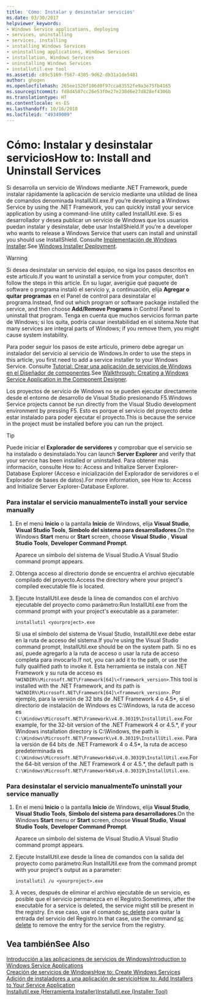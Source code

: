 ```yaml
---
title: 'Cómo: Instalar y desinstalar servicios'
ms.date: 03/30/2017
helpviewer_keywords:
- Windows Service applications, deploying
- services, uninstalling
- services, installing
- installing Windows Services
- uninstalling applications, Windows Services
- installation, Windows Services
- uninstalling Windows Services
- installutil.exe tool
ms.assetid: c89c5169-f567-4305-9d62-db31a1de5481
author: ghogen
ms.openlocfilehash: 265ee152bf106d0f97cca83552fe9a3e75fb4165
ms.sourcegitcommit: fd8d4587cc26e53f0e27e230d6e27d828ef4306b
ms.translationtype: HT
ms.contentlocale: es-ES
ms.lasthandoff: 10/16/2018
ms.locfileid: "49349009"
---
```

# <a name="how-to-install-and-uninstall-services"></a><span data-ttu-id="c44ed-102">Cómo: Instalar y desinstalar servicios</span><span class="sxs-lookup"><span data-stu-id="c44ed-102">How to: Install and Uninstall Services</span></span>
<span data-ttu-id="c44ed-103">Si desarrolla un servicio de Windows mediante .NET Framework, puede instalar rápidamente la aplicación de servicio mediante una utilidad de línea de comandos denominada InstallUtil.exe.</span><span class="sxs-lookup"><span data-stu-id="c44ed-103">If you’re developing a Windows Service by using the .NET Framework, you can quickly install your service application by using a command-line utility called InstallUtil.exe.</span></span> <span data-ttu-id="c44ed-104">Si es desarrollador y desea publicar un servicio de Windows que los usuarios puedan instalar y desinstalar, debe usar InstallShield.</span><span class="sxs-lookup"><span data-stu-id="c44ed-104">If you’re a developer who wants to release a Windows Service that users can install and uninstall  you should use InstallShield.</span></span> <span data-ttu-id="c44ed-105">Consulte [Implementación de Windows Installer](https://msdn.microsoft.com/library/121be21b-b916-43e2-8f10-8b080516d2a0).</span><span class="sxs-lookup"><span data-stu-id="c44ed-105">See [Windows Installer Deployment](https://msdn.microsoft.com/library/121be21b-b916-43e2-8f10-8b080516d2a0).</span></span>  
  
> [!WARNING]
>  <span data-ttu-id="c44ed-106">Si desea desinstalar un servicio del equipo, no siga los pasos descritos en este artículo.</span><span class="sxs-lookup"><span data-stu-id="c44ed-106">If you want to uninstall a service from your computer, don’t follow the steps in this article.</span></span> <span data-ttu-id="c44ed-107">En su lugar, averigüe qué paquete de software o programa instaló el servicio y, a continuación, elija **Agregar o quitar programas** en el Panel de control para desinstalar el programa.</span><span class="sxs-lookup"><span data-stu-id="c44ed-107">Instead, find out which program or software package installed the service, and then choose **Add/Remove Programs** in Control Panel to uninstall that program.</span></span> <span data-ttu-id="c44ed-108">Tenga en cuenta que muchos servicios forman parte de Windows; si los quita, podría causar inestabilidad en el sistema.</span><span class="sxs-lookup"><span data-stu-id="c44ed-108">Note that many services are integral parts of Windows; if you remove them, you might cause system instability.</span></span>  
  
 <span data-ttu-id="c44ed-109">Para poder seguir los pasos de este artículo, primero debe agregar un instalador del servicio al servicio de Windows.</span><span class="sxs-lookup"><span data-stu-id="c44ed-109">In order to use the steps in this article, you first need to add a service installer to your Windows Service.</span></span> <span data-ttu-id="c44ed-110">Consulte [Tutorial: Crear una aplicación de servicios de Windows en el Diseñador de componentes](../../../docs/framework/windows-services/walkthrough-creating-a-windows-service-application-in-the-component-designer.md).</span><span class="sxs-lookup"><span data-stu-id="c44ed-110">See [Walkthrough: Creating a Windows Service Application in the Component Designer](../../../docs/framework/windows-services/walkthrough-creating-a-windows-service-application-in-the-component-designer.md).</span></span>  
  
 <span data-ttu-id="c44ed-111">Los proyectos de servicio de Windows no se pueden ejecutar directamente desde el entorno de desarrollo de Visual Studio presionando F5.</span><span class="sxs-lookup"><span data-stu-id="c44ed-111">Windows Service projects cannot be run directly from the Visual Studio development environment by pressing F5.</span></span> <span data-ttu-id="c44ed-112">Esto es porque el servicio del proyecto debe estar instalado para poder ejecutar el proyecto.</span><span class="sxs-lookup"><span data-stu-id="c44ed-112">This is because the service in the project must be installed before you can run the project.</span></span>  
  
> [!TIP]
>  <span data-ttu-id="c44ed-113">Puede iniciar el **Explorador de servidores** y comprobar que el servicio se ha instalado o desinstalado.</span><span class="sxs-lookup"><span data-stu-id="c44ed-113">You can launch **Server Explorer** and verify that your service has been installed or uninstalled.</span></span> <span data-ttu-id="c44ed-114">Para obtener más información, consulte How to: Access and Initialize Server Explorer-Database Explorer (Acceso e inicialización del Explorador de servidores o el Explorador de bases de datos).</span><span class="sxs-lookup"><span data-stu-id="c44ed-114">For more information, see How to: Access and Initialize Server Explorer-Database Explorer.</span></span>  
  
### <a name="to-install-your-service-manually"></a><span data-ttu-id="c44ed-115">Para instalar el servicio manualmente</span><span class="sxs-lookup"><span data-stu-id="c44ed-115">To install your service manually</span></span>  
  
1.  <span data-ttu-id="c44ed-116">En el menú **Inicio** o la pantalla **Inicio** de Windows, elija **Visual Studio**, **Visual Studio Tools**, **Símbolo del sistema para desarrolladores**.</span><span class="sxs-lookup"><span data-stu-id="c44ed-116">On the Windows **Start** menu or **Start** screen, choose **Visual Studio** , **Visual Studio Tools**, **Developer Command Prompt**.</span></span>  
  
     <span data-ttu-id="c44ed-117">Aparece un símbolo del sistema de Visual Studio.</span><span class="sxs-lookup"><span data-stu-id="c44ed-117">A Visual Studio command prompt appears.</span></span>  
  
2.  <span data-ttu-id="c44ed-118">Obtenga acceso al directorio donde se encuentra el archivo ejecutable compilado del proyecto.</span><span class="sxs-lookup"><span data-stu-id="c44ed-118">Access the directory where your project's compiled executable file is located.</span></span>  
  
3.  <span data-ttu-id="c44ed-119">Ejecute InstallUtil.exe desde la línea de comandos con el archivo ejecutable del proyecto como parámetro:</span><span class="sxs-lookup"><span data-stu-id="c44ed-119">Run InstallUtil.exe from the command prompt with your project's executable as a parameter:</span></span>  
  
    ```  
    installutil <yourproject>.exe  
    ```  
  
     <span data-ttu-id="c44ed-120">Si usa el símbolo del sistema de Visual Studio, InstallUtil.exe debe estar en la ruta de acceso del sistema.</span><span class="sxs-lookup"><span data-stu-id="c44ed-120">If you’re using the Visual Studio command prompt, InstallUtil.exe should be on the system path.</span></span> <span data-ttu-id="c44ed-121">Si no es así, puede agregarlo a la ruta de acceso o usar la ruta de acceso completa para invocarlo.</span><span class="sxs-lookup"><span data-stu-id="c44ed-121">If not, you can add it to the path, or use the fully qualified path to invoke it.</span></span> <span data-ttu-id="c44ed-122">Esta herramienta se instala con .NET Framework y su ruta de acceso es `%WINDIR%\Microsoft.NET\Framework[64]\<framework_version>`.</span><span class="sxs-lookup"><span data-stu-id="c44ed-122">This tool is installed with the .NET Framework, and its path is `%WINDIR%\Microsoft.NET\Framework[64]\<framework_version>`.</span></span> <span data-ttu-id="c44ed-123">Por ejemplo, para la versión de 32 bits de .NET Framework 4 o 4.5\*, si el directorio de instalación de Windows es C:\Windows, la ruta de acceso es `C:\Windows\Microsoft.NET\Framework\v4.0.30319\InstallUtil.exe`.</span><span class="sxs-lookup"><span data-stu-id="c44ed-123">For example, for the 32-bit version of the .NET Framework 4 or 4.5.\*, if your Windows installation directory is C:\Windows, the path is `C:\Windows\Microsoft.NET\Framework\v4.0.30319\InstallUtil.exe`.</span></span> <span data-ttu-id="c44ed-124">Para la versión de 64 bits de .NET Framework 4 o 4.5\*, la ruta de acceso predeterminada es `C:\Windows\Microsoft.NET\Framework64\v4.0.30319\InstallUtil.exe`.</span><span class="sxs-lookup"><span data-stu-id="c44ed-124">For the 64-bit version of the .NET Framework 4 or 4.5.\*, the default path is `C:\Windows\Microsoft.NET\Framework64\v4.0.30319\InstallUtil.exe`.</span></span>  
  
### <a name="to-uninstall-your-service-manually"></a><span data-ttu-id="c44ed-125">Para desinstalar el servicio manualmente</span><span class="sxs-lookup"><span data-stu-id="c44ed-125">To uninstall your service manually</span></span>  
  
1.  <span data-ttu-id="c44ed-126">En el menú **Inicio** o la pantalla **Inicio** de Windows, elija **Visual Studio**, **Visual Studio Tools**, **Símbolo del sistema para desarrolladores**.</span><span class="sxs-lookup"><span data-stu-id="c44ed-126">On the Windows **Start** menu or **Start** screen, choose **Visual Studio**, **Visual Studio Tools**, **Developer Command Prompt**.</span></span>  
  
     <span data-ttu-id="c44ed-127">Aparece un símbolo del sistema de Visual Studio.</span><span class="sxs-lookup"><span data-stu-id="c44ed-127">A Visual Studio command prompt appears.</span></span>  
  
2.  <span data-ttu-id="c44ed-128">Ejecute InstallUtil.exe desde la línea de comandos con la salida del proyecto como parámetro:</span><span class="sxs-lookup"><span data-stu-id="c44ed-128">Run InstallUtil.exe from the command prompt with your project's output as a parameter:</span></span>  
  
    ```  
    installutil /u <yourproject>.exe  
    ```  
  
3.  <span data-ttu-id="c44ed-129">A veces, después de eliminar el archivo ejecutable de un servicio, es posible que el servicio permanezca en el Registro.</span><span class="sxs-lookup"><span data-stu-id="c44ed-129">Sometimes, after the executable for a service is deleted, the service might still be present in the registry.</span></span> <span data-ttu-id="c44ed-130">En ese caso, use el comando [sc delete](/windows-server/administration/windows-commands/sc-delete) para quitar la entrada del servicio del Registro.</span><span class="sxs-lookup"><span data-stu-id="c44ed-130">In that case, use the command [sc delete](/windows-server/administration/windows-commands/sc-delete) to remove the entry for the service from the registry.</span></span>  
  
## <a name="see-also"></a><span data-ttu-id="c44ed-131">Vea también</span><span class="sxs-lookup"><span data-stu-id="c44ed-131">See Also</span></span>  
 [<span data-ttu-id="c44ed-132">Introducción a las aplicaciones de servicios de Windows</span><span class="sxs-lookup"><span data-stu-id="c44ed-132">Introduction to Windows Service Applications</span></span>](../../../docs/framework/windows-services/introduction-to-windows-service-applications.md)  
 [<span data-ttu-id="c44ed-133">Creación de servicios de Windows</span><span class="sxs-lookup"><span data-stu-id="c44ed-133">How to: Create Windows Services</span></span>](../../../docs/framework/windows-services/how-to-create-windows-services.md)  
 [<span data-ttu-id="c44ed-134">Adición de instaladores a una aplicación de servicio</span><span class="sxs-lookup"><span data-stu-id="c44ed-134">How to: Add Installers to Your Service Application</span></span>](../../../docs/framework/windows-services/how-to-add-installers-to-your-service-application.md)  
 [<span data-ttu-id="c44ed-135">Installutil.exe (Herramienta Installer)</span><span class="sxs-lookup"><span data-stu-id="c44ed-135">Installutil.exe (Installer Tool)</span></span>](../../../docs/framework/tools/installutil-exe-installer-tool.md)
